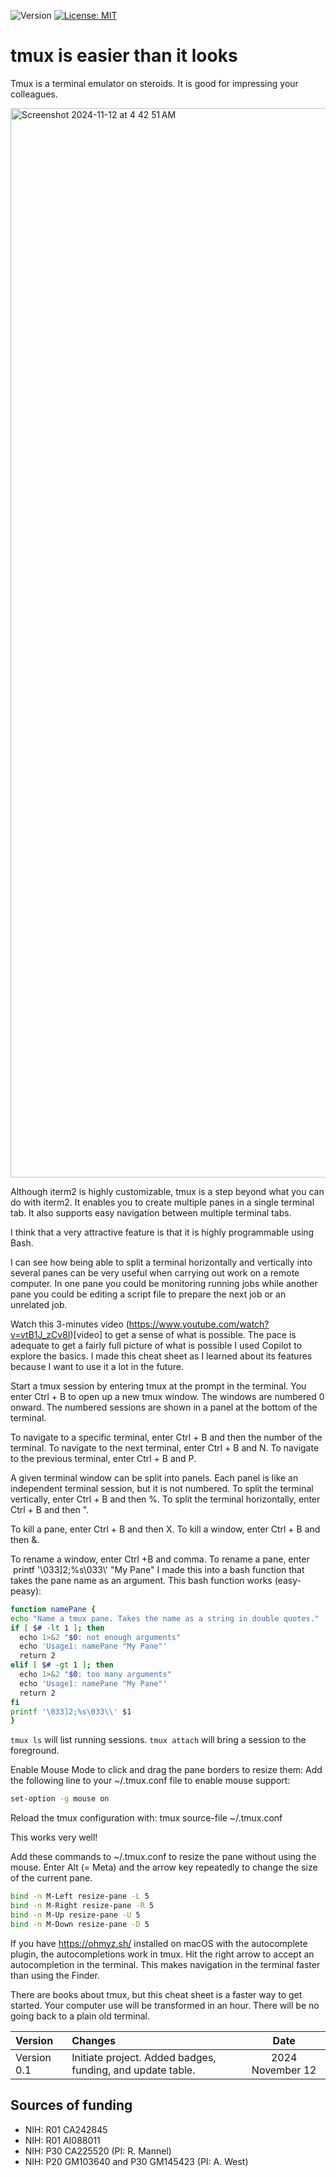 ![Version](https://img.shields.io/static/v1?label=tmux-rocks&message=0.2&color=brightcolor)
[![License: MIT](https://img.shields.io/badge/License-MIT-blue.svg)](https://opensource.org/licenses/MIT)


# tmux is easier than it looks

Tmux is a terminal emulator on steroids.
It is good for impressing your colleagues.

<img width="1711" alt="Screenshot 2024-11-12 at 4 42 51 AM" src="https://github.com/user-attachments/assets/c1bda3ed-2f25-4d84-9256-704d519afc79">

Although iterm2 is highly customizable, tmux is a step beyond what you can do with iterm2.
It enables you to create multiple panes in a single terminal tab.
It also supports easy navigation between multiple terminal tabs.

I think that a very attractive feature is that it is highly programmable using Bash.

I can see how being able to split a terminal horizontally and vertically into several panes can be very useful when carrying out work on a remote computer.
In one pane you could be monitoring running jobs while another pane you could be editing a script file to prepare the next job or an unrelated job.

Watch this 3-minutes video (https://www.youtube.com/watch?v=vtB1J_zCv8I)[video] to get a sense of what is possible.
The pace is adequate to get a fairly full picture of what is possible
I used Copilot to explore the basics.
I made this cheat sheet as I learned about its features because I want to use it a lot in the future.

Start a tmux session by entering tmux at the prompt in the terminal.
You enter Ctrl + B to open up a new tmux window.
The windows are numbered 0 onward.
The numbered sessions are shown in a panel at the bottom of the terminal.

To navigate to a specific terminal, enter Ctrl + B and then the number of the terminal.
To navigate to the next terminal, enter Ctrl + B and N.
To navigate to the previous terminal, enter Ctrl + B and P.

A given terminal window can be split into panels.
Each panel is like an independent terminal session, but it is not numbered.
To split the terminal vertically, enter Ctrl + B and then %.
To split the terminal horizontally, enter Ctrl + B and then ".

To kill a pane, enter Ctrl + B and then X. 
To kill a window, enter Ctrl + B and then &. 

To rename a window, enter Ctrl +B and comma.
To rename a pane, enter    printf '\033]2;%s\033\\' "My Pane"
I made this into a bash function that takes the pane name as an argument.
This bash function works (easy-peasy):

```bash
function namePane {
echo "Name a tmux pane. Takes the name as a string in double quotes."
if [ $# -lt 1 ]; then
  echo 1>&2 "$0: not enough arguments"
  echo 'Usage1: namePane "My Pane"'
  return 2
elif [ $# -gt 1 ]; then
  echo 1>&2 "$0: too many arguments"
  echo 'Usage1: namePane "My Pane"'
  return 2
fi
printf '\033]2;%s\033\\' $1
}
```

`tmux ls` will list running sessions.
`tmux attach` will bring a session to the foreground.


Enable Mouse Mode to click and drag the pane borders to resize them:
Add the following line to your ~/.tmux.conf file to enable mouse support:
```bash
set-option -g mouse on
```

Reload the tmux configuration with:
tmux source-file ~/.tmux.conf

This works very well!

Add these commands to ~/.tmux.conf to resize the pane without using the mouse.
Enter Alt (= Meta) and the arrow key repeatedly to change the size of the current pane.

```bash
bind -n M-Left resize-pane -L 5
bind -n M-Right resize-pane -R 5
bind -n M-Up resize-pane -U 5
bind -n M-Down resize-pane -D 5
```


If you have https://ohmyz.sh/ installed on macOS with the autocomplete plugin, the autocompletions work in tmux.
Hit the right arrow to accept an autocompletion in the terminal.
This makes navigation in the terminal faster than using the Finder.

There are books about tmux, but this cheat sheet is a faster way to get started.
Your computer use will be transformed in an hour.
There will be no going back to a plain old terminal.

|Version       |Changes                                                                                               |Date                  |
|:-------------|:-----------------------------------------------------------------------------------------------------|:--------------------:|
| Version 0.1  | Initiate project. Added badges, funding, and update table.                                           | 2024 November 12    |


## Sources of funding

- NIH: R01 CA242845
- NIH: R01 AI088011
- NIH: P30 CA225520 (PI: R. Mannel)
- NIH: P20 GM103640 and P30 GM145423 (PI: A. West)



